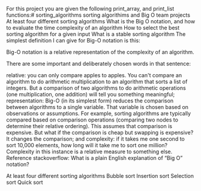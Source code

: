For this project you are given the following print_array, and print_list functions:# sorting_algorithms
sorting algorithims and Big O team projects
At least four different sorting algorithms
What is the Big O notation, and how to evaluate the time complexity of an algorithm
How to select the best sorting algorithm for a given input
What is a stable sorting algorithm
The simplest definition I can give for Big-O notation is this:

Big-O notation is a relative representation of the complexity of an algorithm.

There are some important and deliberately chosen words in that sentence:

relative: you can only compare apples to apples. You can't compare an algorithm to do arithmetic multiplication to an algorithm that sorts a list of integers. But a comparison of two algorithms to do arithmetic operations (one multiplication, one addition) will tell you something meaningful; representation: Big-O (in its simplest form) reduces the comparison between algorithms to a single variable. That variable is chosen based on observations or assumptions. For example, sorting algorithms are typically compared based on comparison operations (comparing two nodes to determine their relative ordering). This assumes that comparison is expensive. But what if the comparison is cheap but swapping is expensive? It changes the comparison; and complexity: if it takes me one second to sort 10,000 elements, how long will it take me to sort one million? Complexity in this instance is a relative measure to something else.
Reference stackoverflow: What is a plain English explanation of “Big O” notation?

At least four different sorting algorithms
Bubble sort
Insertion sort
Selection sort
Quick sort
